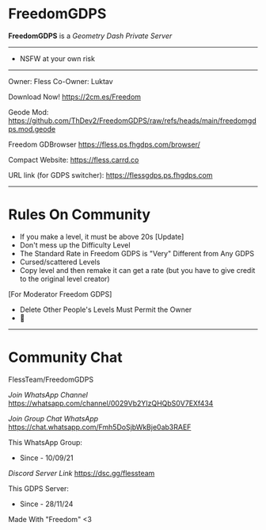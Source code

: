 # FreedomGDPS
**FreedomGDPS** is a _Geometry Dash Private Server_

________________________
- NSFW at your own risk
________________________

Owner: Fless
Co-Owner: Luktav

Download Now!
https://2cm.es/Freedom

Geode Mod:
https://github.com/ThDev2/FreedomGDPS/raw/refs/heads/main/freedomgdps.mod.geode

Freedom GDBrowser
https://fless.ps.fhgdps.com/browser/

Compact Website:
https://fless.carrd.co

URL link (for GDPS switcher): https://flessgdps.ps.fhgdps.com
________________________
# Rules On Community
- If you make a level, it must be above 20s [Update]
- Don't mess up the Difficulty Level
- The Standard Rate in Freedom GDPS is "Very" Different from Any GDPS
- Cursed/scattered Levels
- Copy level and then remake it can get a rate (but you have to give credit to the original level creator)

[For Moderator Freedom GDPS]
- Delete Other People's Levels Must Permit the Owner
- 🤠 
________________________
# Community Chat
FlessTeam/FreedomGDPS

*Join WhatsApp Channel*
https://whatsapp.com/channel/0029Vb2YIzQHQbS0V7EXf434

*Join Group Chat WhatsApp*
https://chat.whatsapp.com/Fmh5DoSjbWkBje0ab3RAEF

This WhatsApp Group:
- Since - 10/09/21

*Discord Server Link*
https://dsc.gg/flessteam

This GDPS Server:
- Since - 28/11/24

 Made With "Freedom" <3
 
